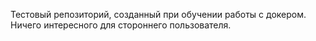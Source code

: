 Тестовый репозиторий, созданный при обучении работы с докером. Ничего интересного для стороннего пользователя.
